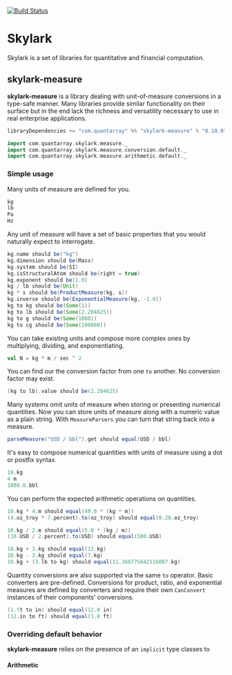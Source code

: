 [![Build Status](https://travis-ci.org/quantarray/skylark.svg?branch=master)](https://travis-ci.org/quantarray/skylark)

# Skylark

Skylark is a set of libraries for quantitative and financial computation.

## skylark-measure

**skylark-measure** is a library dealing with unit-of-measure conversions in a type-safe manner. Many libraries provide similar functionality on 
their surface but in the end lack the richness and versatility necessary to use in real enterprise applications.

```scala
libraryDependencies += "com.quantarray" %% "skylark-measure" % "0.10.0"
```

```scala
import com.quantarray.skylark.measure._
import com.quantarray.skylark.measure.conversion.default._
import com.quantarray.skylark.measure.arithmetic.default._
```

### Simple usage

Many units of measure are defined for you.

```scala
kg
lb
Pa
Hz
```

Any unit of measure will have a set of basic properties that you would naturally expect to interrogate.

```scala
kg.name should be("kg")
kg.dimension should be(Mass)
kg.system should be(SI)
kg.isStructuralAtom should be(right = true)
kg.exponent should be(1.0)
kg / lb should be(Unit)
kg * s should be(ProductMeasure(kg, s))
kg.inverse should be(ExponentialMeasure(kg, -1.0))
kg to kg should be(Some(1))
kg to lb should be(Some(2.204625))
kg to g should be(Some(1000))
kg to cg should be(Some(100000))
```

You can take existing units and compose more complex ones by multiplying, dividing, and exponentiating.

```scala
val N = kg * m / sec ^ 2
```

You can find our the conversion factor from one `to` another. No conversion factor may exist.

```scala
(kg to lb).value should be(2.204625)
```

Many systems omit units of measure when storing or presenting numerical quantities. Now you can store units of measure along with a numeric value as a plain string.
With `MeasureParsers` you can turn that string back into a measure.
 
```scala
parseMeasure("USD / bbl").get should equal(USD / bbl)
```

It's easy to compose numerical quantities with units of measure using a dot or postfix syntax.

```scala
10.kg
4 m
1000.0.bbl
```

You can perform the expected arithmetic operations on quantities.

```scala
10.kg * 4.m should equal(40.0 * (kg * m))
(4.oz_troy * 7.percent).to(oz_troy) should equal(0.28.oz_troy)

10.kg / 2.m should equal(5.0 * (kg / m))
(10.USD / 2.percent).to(USD) should equal(500.USD)

10.kg + 3.kg should equal(13.kg)
10.kg - 3.kg should equal(7.kg)
10.kg + (3.lb to kg) should equal(11.360775642116007.kg)
```

Quantity conversions are also supported via the same `to` operator. Basic converters are pre-defined. Conversions for product, ratio, and exponential measures
are defined by converters and require their own `CanConvert` instances of their components' conversions.

```scala
(1.ft to in) should equal(12.0 in)
(12.in to ft) should equal(1.0 ft)
```

### Overriding default behavior

**skylark-measure** relies on the presence of an `implicit` type classes to 

#### Arithmetic

